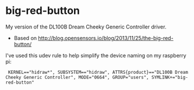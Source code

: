 # big-red-button
My version of the DL100B Dream Cheeky Generic Controller driver.

- Based on http://blog.opensensors.io/blog/2013/11/25/the-big-red-button/

I've used this udev rule to help simplify the device naming on my raspberry pi:

     KERNEL=="hidraw*", SUBSYSTEM=="hidraw", ATTRS{product}=="DL100B Dream Cheeky Generic Controller", MODE="0664", GROUP="users", SYMLINK+="big-red-button"

